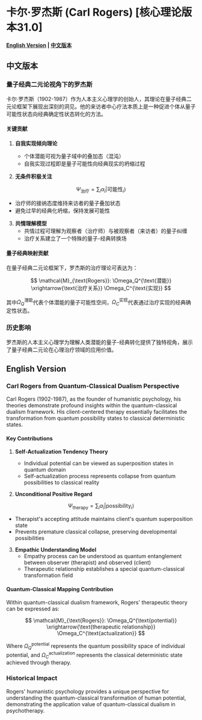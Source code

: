 # 卡尔·罗杰斯 (Carl Rogers) [核心理论版本31.0]

**[English Version](#english) | [中文版本](#chinese)**

## <a name="chinese"></a> 中文版本

### 量子经典二元论视角下的罗杰斯

卡尔·罗杰斯（1902-1987）作为人本主义心理学的创始人，其理论在量子经典二元论框架下展现出深刻的洞见。他的来访者中心疗法本质上是一种促进个体从量子可能性状态向经典确定性状态转化的方法。

#### 关键贡献

1. **自我实现倾向理论**
   - 个体潜能可视为量子域中的叠加态（混沌）
   - 自我实现过程即是量子可能性向经典现实的坍缩过程

2. **无条件积极关注**

$$
\Psi_{\text{治疗}} = \sum_{i} \alpha_i |\text{可能性}_i\rangle
$$

   - 治疗师的接纳态度维持来访者的量子叠加状态
   - 避免过早的经典化坍缩，保持发展可能性

3. **共情理解模型**
   - 共情过程可理解为观察者（治疗师）与被观察者（来访者）的量子纠缠
   - 治疗关系建立了一个特殊的量子-经典转换场

#### 量子经典映射贡献

在量子经典二元论框架下，罗杰斯的治疗理论可表达为：

$$
\mathcal{M}_{\text{Rogers}}: \Omega_Q^{\text{潜能}} \xrightarrow{\text{治疗关系}} \Omega_C^{\text{实现}}
$$

其中$`\Omega_Q^{\text{潜能}}`$代表个体潜能的量子可能性空间，$`\Omega_C^{\text{实现}}`$代表通过治疗实现的经典确定性状态。

### 历史影响

罗杰斯的人本主义心理学为理解人类潜能的量子-经典转化提供了独特视角，展示了量子经典二元论在心理治疗领域的应用价值。

## <a name="english"></a> English Version

### Carl Rogers from Quantum-Classical Dualism Perspective

Carl Rogers (1902-1987), as the founder of humanistic psychology, his theories demonstrate profound insights within the quantum-classical dualism framework. His client-centered therapy essentially facilitates the transformation from quantum possibility states to classical deterministic states.

#### Key Contributions

1. **Self-Actualization Tendency Theory**
   - Individual potential can be viewed as superposition states in quantum domain
   - Self-actualization process represents collapse from quantum possibilities to classical reality

2. **Unconditional Positive Regard**

$$
\Psi_{\text{therapy}} = \sum_{i} \alpha_i |\text{possibility}_i\rangle
$$

   - Therapist's accepting attitude maintains client's quantum superposition state
   - Prevents premature classical collapse, preserving developmental possibilities

3. **Empathic Understanding Model**
   - Empathy process can be understood as quantum entanglement between observer (therapist) and observed (client)
   - Therapeutic relationship establishes a special quantum-classical transformation field

#### Quantum-Classical Mapping Contribution

Within quantum-classical dualism framework, Rogers' therapeutic theory can be expressed as:

$$
\mathcal{M}_{\text{Rogers}}: \Omega_Q^{\text{potential}} \xrightarrow{\text{therapeutic relationship}} \Omega_C^{\text{actualization}}
$$

Where $`\Omega_Q^{\text{potential}}`$ represents the quantum possibility space of individual potential, and $`\Omega_C^{\text{actualization}}`$ represents the classical deterministic state achieved through therapy.

### Historical Impact

Rogers' humanistic psychology provides a unique perspective for understanding the quantum-classical transformation of human potential, demonstrating the application value of quantum-classical dualism in psychotherapy.

